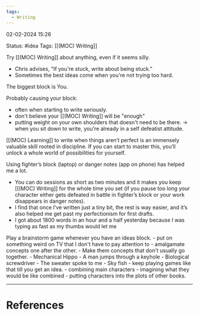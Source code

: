 ```yaml
---
tags:
  - Writing
---
```

02-02-2024 15:26

Status: #idea
Tags: [[(MOC) Writing]]

Try [[(MOC) Writing]] about anything, even if it seems silly.
- Chris advises, "If you're stuck, write about being stuck."
- Sometimes the best ideas come when you're not trying too hard.

The biggest block is You. 

Probably causing your block:
- often when starting to write seriously. 
- don't believe your [[(MOC) Writing]] will be "enough"
- putting weight on your own shoulders that doesn't need to be there. 
-> when you sit down to write, you're already in a self defeatist attitude. 


[[(MOC) Learning]] to write when things aren’t perfect is an immensely valuable skill rooted in discipline. If you can start to master this, you’ll unlock a whole world of possibilities for yourself.
 
Using fighter’s block (laptop) or danger notes (app on phone) has helped me a lot. 
- You can do sessions as short as two minutes and it makes you keep [[(MOC) Writing]] for the whole time you set (if you pause too long your character either gets defeated in battle in fighter’s block or your work disappears in danger notes). 
- I find that once I’ve written just a tiny bit, the rest is way easier, and it’s also helped me get past my perfectionism for first drafts. 
- I got about 1800 words in an hour and a half yesterday because I was typing as fast as my thumbs would let me

Play a brainstorm game whenever you have an ideas block. 
		- put on something weird on TV that I don't have to pay attention to
		- amalgamate concepts one after the other. 
		- Make them concepts that don't usually go together.
			- Mechanical Hippo
			- A man jumps through a keyhole
			- Biological screwdriver
			- The sweater spoke to me
			- Sky fish
		- keep playing games like that till you get an idea. 
		- combining main characters 
			- imagining what they would be like combined
			- putting characters into the plots of other books.




---
# References

